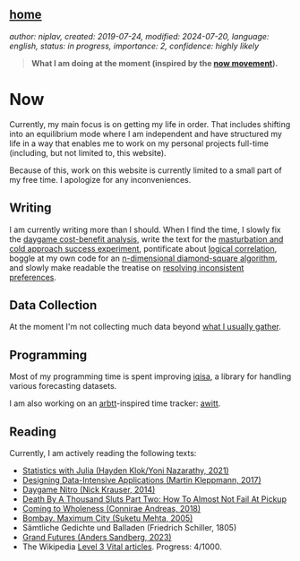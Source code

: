 [home](./index.md)
------------------

*author: niplav, created: 2019-07-24, modified: 2024-07-20, language: english, status: in progress, importance: 2, confidence: highly likely*

> __What I am doing at the moment (inspired by the
> [now movement](https://nownownow.com/about)).__

Now
====

Currently, my main focus is on getting my life in order. That includes
shifting into an equilibrium mode where I am independent and have
structured my life in a way that enables me to work on my personal
projects full-time (including, but not limited to, this website).

Because of this, work on this website is currently limited to a small
part of my free time. I apologize for any inconveniences.

Writing
-------

I am currently writing more than I should. When I find the time, I slowly
fix the [daygame cost-benefit analysis](./daygame_cost_benefit.md),
write the text for the [masturbation and cold approach success
experiment](./masturbation_and_attractiveness.md), pontificate
about [logical correlation](./logical.html), boggle at my own code
for an [n-dimensional diamond-square algorithm](./diamond.html),
and slowly make readable the treatise on [resolving inconsistent
preferences](./resolving.html).

Data Collection
----------------

At the moment I'm not collecting much data beyond [what I usually
gather](./data.md).

Programming
-----------

Most of my programming time is spent improving
[iqisa](https://github.com/niplav/iqisa), a library for handling various
forecasting datasets.

I am also working on an [arbtt](https://arbtt.nomeata.de/)-inspired time
tracker: [awitt](https://github.com/niplav/awitt).

Reading
--------

Currently, I am actively reading the following texts:

* [Statistics with Julia (Hayden Klok/Yoni Nazarathy, 2021)](https://statisticswithjulia.org/)
* [Designing Data-Intensive Applications (Martin Kleppmann, 2017)](https://dataintensive.net/)
* [Daygame Nitro (Nick Krauser, 2014)](https://www.goodreads.com/book/show/166195305-daygame-nitro)
* [Death By A Thousand Sluts Part Two: How To Almost Not Fail At Pickup](https://www.goodreads.com/book/show/40035106-death-by-a-thousand-sluts-part-two)
* [Coming to Wholeness (Connirae Andreas, 2018)](https://www.goodreads.com/book/show/42348332-coming-to-wholeness)
* [Bombay. Maximum City (Suketu Mehta, 2005)](https://www.goodreads.com/book/show/4364.Maximum_City)
* Sämtliche Gedichte und Balladen (Friedrich Schiller, 1805)
* [Grand Futures (Anders Sandberg, 2023)](https://www.goodreads.com/book/show/42275384-grand-futures)
* The Wikipedia [Level 3 Vital articles](https://en.wikipedia.org/wiki/Wikipedia%3AVital_articles). Progress: 4/1000.
